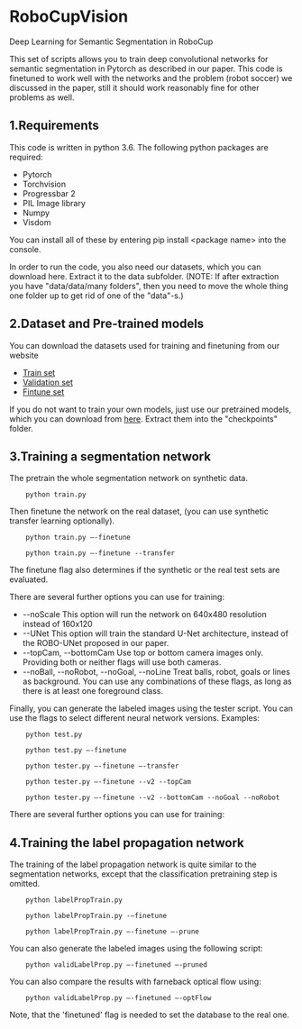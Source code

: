 # RoboCupVision
Deep Learning for Semantic Segmentation in RoboCup

This set of scripts allows you to train deep convolutional networks for semantic segmentation in Pytorch as described in our paper. This code is finetuned to work well with the networks and the problem (robot soccer) we discussed in the paper, still it should work reasonably fine for other problems as well.

## 1.Requirements

This code is written in python 3.6. The following python packages are required:

- Pytorch
- Torchvision
- Progressbar 2
- PIL Image library
- Numpy
- Visdom

You can install all of these by entering pip install &lt;package name&gt; into the console.

In order to run the code, you also need our datasets, which you can download here. Extract it to the data subfolder. (NOTE: If after extraction you have &quot;data/data/many folders&quot;, then you need to move the whole thing one folder up to get rid of one of the &quot;data&quot;-s.)

## 2.Dataset and Pre-trained models

You can download the datasets used for training and finetuning from our website

- [Train set](http://vm.ik.bme.hu:11935/ROBOSeg/train.zip)
- [Validation set](http://vm.ik.bme.hu:11935/ROBOSeg/val.zip)
- [Fintune set](http://vm.ik.bme.hu:11935/ROBOSeg/FinetuneHorizon.zip)

If you do not want to train your own models, just use our pretrained models, which you can download from [here](http://vm.ik.bme.hu:11935/ROBOSeg/checkpoints.zip). Extract them into the &quot;checkpoints&quot; folder.

## 3.Training a segmentation network

The pretrain the whole segmentation network on synthetic data.

        python train.py

Then finetune the network on the real dataset, (you can use synthetic transfer learning optionally).

        python train.py –-finetune

        python train.py –-finetune --transfer

The finetune flag also determines if the synthetic or the real test sets are evaluated.

There are several further options you can use for training:

- --noScale        This option will run the network on 640x480 resolution instead of 160x120
- --UNet        This option will train the standard U-Net architecture, instead of the ROBO-UNet proposed in our paper.
- --topCam, --bottomCam        Use top or bottom camera images only. Providing both or neither flags will use both cameras.
- --noBall, --noRobot, --noGoal, --noLine        Treat balls, robot, goals or lines as background. You can use any combinations of these flags, as long as there is at least one foreground class.

Finally, you can generate the labeled images using the tester script. You can use the flags to select different neural network versions. Examples:

        python test.py

        python test.py –-finetune

        python tester.py –-finetune –-transfer

        python tester.py –-finetune --v2 --topCam

        python tester.py –-finetune --v2 --bottomCam --noGoal --noRobot

There are several further options you can use for training:

## 4.Training the label propagation network

The training of the label propagation network is quite similar to the segmentation networks, except that the classification pretraining step is omitted.

        python labelPropTrain.py

        python labelPropTrain.py -–finetune

        python labelPropTrain.py –-finetune –-prune

You can also generate the labeled images using the following script:

        python validLabelProp.py –-finetuned –-pruned

You can also compare the results with farneback optical flow using:

        python validLabelProp.py –-finetuned –-optFlow

Note, that the &#39;finetuned&#39; flag is needed to set the database to the real one.
